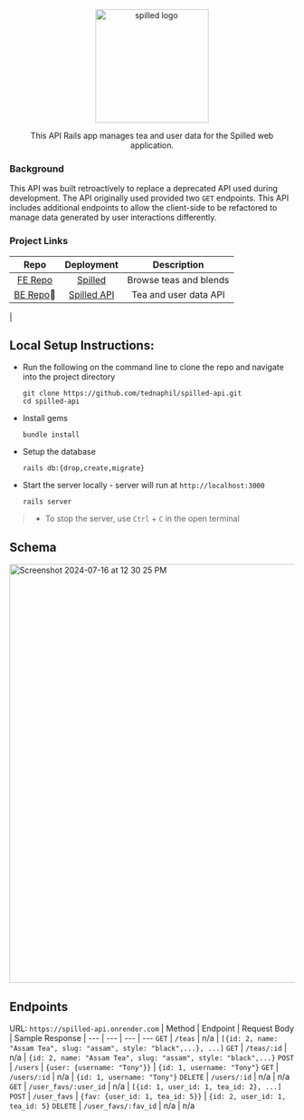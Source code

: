 <div align="center">
  <img src="https://github.com/tednaphil/spilled/assets/76406423/ba29f256-b2a6-4df3-9ef5-6b18bb2ef822" alt="spilled logo" height="200px">

</div>

<!-- ### <p align="center">The API</p> -->

<!-- ## Summary: -->
<p align="center">This API Rails app manages tea and user data for the Spilled web application.</p>

### Background
This API was built retroactively to replace a deprecated API used during development. The API originally used provided two `GET` endpoints. This API includes additional endpoints to allow the client-side to be refactored to manage data generated by user interactions differently.

### Project Links
|Repo|Deployment|Description|
|:--:|:--:|:--:|
|[FE Repo](https://github.com/tednaphil/spilled)|[Spilled](https://spilled-seven.vercel.app/)| Browse teas and blends|
|[BE Repo](https://github.com/tednaphil/spilled-api)📍 | [Spilled API](spilled-api.onrender.com)| Tea and user data API|
|

## Local Setup Instructions:
- Run the following on the command line to clone the repo and navigate into the project directory
    ```
    git clone https://github.com/tednaphil/spilled-api.git
    cd spilled-api
    ```
- Install gems
    ```
    bundle install
    ```
- Setup the database
    ```
    rails db:{drop,create,migrate}
    ```
- Start the server locally - server will run at `http://localhost:3000`
    ```
    rails server
    ```
> - To stop the server, use `Ctrl` + `C` in the open terminal
<!-- * How to run the test suite -->

## Schema
<img width="738" alt="Screenshot 2024-07-16 at 12 30 25 PM" src="https://github.com/user-attachments/assets/5634ec57-9b73-4ca0-9838-f6dbed08850f">


## Endpoints
URL: `https://spilled-api.onrender.com`
| Method | Endpoint | Request Body | Sample Response |
--- | --- | --- | ---
`GET` | `/teas` | n/a | `[{id: 2, name: "Assam Tea", slug: "assam", style: "black",...}, ...]`
`GET` | `/teas/:id` | n/a | `{id: 2, name: "Assam Tea", slug: "assam", style: "black",...}`
`POST` | `/users` | `{user: {username: "Tony"}}` | `{id: 1, username: "Tony"}`
`GET` | `/users/:id` | n/a | `{id: 1, username: "Tony"}`
`DELETE` | `/users/:id` | n/a | n/a
`GET` | `/user_favs/:user_id` | n/a | `[{id: 1, user_id: 1, tea_id: 2}, ...]`
`POST` | `/user_favs` | `{fav: {user_id: 1, tea_id: 5}}` | `{id: 2, user_id: 1, tea_id: 5}`
`DELETE` | `/user_favs/:fav_id` | n/a | n/a


